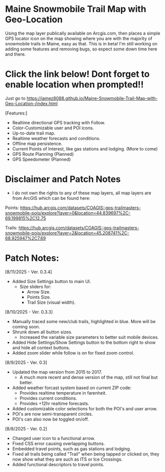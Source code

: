 # Maine Snowmobile Trail Map with Geo-Location
Using the map layer publically available on Arcgis.com, then places a simple GPS locator icon on the map showing where you are with the majority of snowmobile trails in Maine, easy as that. 
This is in beta! I'm still working on adding some features and removing bugs, so expect some down time here and there.  
# Click the link below! Dont forget to enable location when prompted!!
Just go to https://jamez8088.github.io/Maine-Snowmobile-Trail-Map-with-Geo-Location-/index.html

[Features:]
- Realtime directional GPS tracking with Follow.
- Color-Customizable user and POI icons.
- Up-to-date trail map.
- Realtime weather forecasts and conditions.
- Offline map persistence.
- Current Points of Interest, like gas stations and lodging. (More to come)
- GPS Route Planning (Planned)
- GPS Speedometer (Planned)

# Disclaimer and Patch Notes

- I do not own the rights to any of these map layers, all map layers are from ArcGIS which can be found here: 

Points: https://hub.arcgis.com/datasets/COAGIS::gps-trailmasters-snowmobile-pois/explore?layer=0&location=44.839697%2C-69.199815%2C12.75

Trails: https://hub.arcgis.com/datasets/COAGIS::gps-trailmasters-snowmobile-pois/explore?layer=2&location=45.208741%2C-68.925947%2C7.69

# Patch Notes:
[8/11/2025 - Ver. 0.3.4]
- Added Size Settings button to main UI.
     - Size sliders for:
        - Arrow Size.
        - Points Size.
        - Trail Size (visual width).

[8/10/2025 - Ver. 0.3.3]
- Manually traced some new/club trails, highlighted in blue. More will be coming soon.
- Shrunk down all button sizes.
   - Increased the variable size parameters to better suit mobile devices.
- Added Hide Settings/Show Settings button to the bottom right to show and hide all context buttons.
- Added zoom slider while follow is on for fixed zoom control. 

[8/9/2025 - Ver. 0.3]
  - Updated the map version from 2015 to 2017.
      - A much more recent and dense version of the map, still not final but better.
  - Added weather forcast system based on current ZIP code:
      - Provides realtime temperature in farenheit.
      - Provides current conditions.
      - Provides +12hr realtime forecasts.
  - Added customizable color selections for both the POI's and user arrow.
  - POI's are now semi-transparent circles.
  - POI's can also now be toggled on/off.


 
[8/8/2025 - Ver. 0.2] 
  - Changed user icon to a functional arrow.
  - Fixed CSS error causing overlapping buttons.
  - Embedded travel points, such as gas stations and lodging.
  - Fixed all trails being called "Trail" when being tapped or clicked on, they now show what they are such as ITS or Ice Crossings.
  - Added functional descriptors to travel points.
